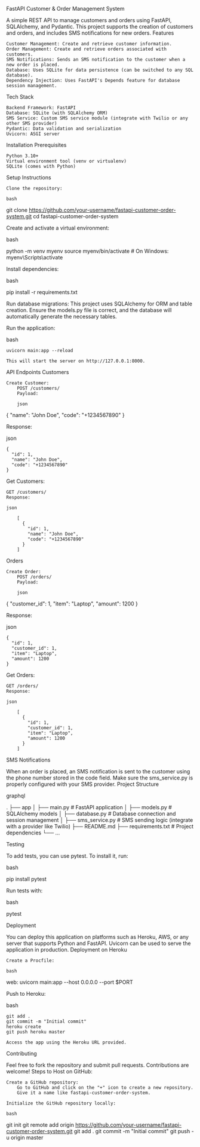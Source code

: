 FastAPI Customer & Order Management System

A simple REST API to manage customers and orders using FastAPI, SQLAlchemy, and Pydantic. This project supports the creation of customers and orders, and includes SMS notifications for new orders.
Features

    Customer Management: Create and retrieve customer information.
    Order Management: Create and retrieve orders associated with customers.
    SMS Notifications: Sends an SMS notification to the customer when a new order is placed.
    Database: Uses SQLite for data persistence (can be switched to any SQL database).
    Dependency Injection: Uses FastAPI's Depends feature for database session management.

Tech Stack

    Backend Framework: FastAPI
    Database: SQLite (with SQLAlchemy ORM)
    SMS Service: Custom SMS service module (integrate with Twilio or any other SMS provider)
    Pydantic: Data validation and serialization
    Uvicorn: ASGI server

Installation
Prerequisites

    Python 3.10+
    Virtual environment tool (venv or virtualenv)
    SQLite (comes with Python)

Setup Instructions

    Clone the repository:

    bash

git clone https://github.com/your-username/fastapi-customer-order-system.git
cd fastapi-customer-order-system

Create and activate a virtual environment:

bash

python -m venv myenv
source myenv/bin/activate  # On Windows: myenv\Scripts\activate

Install dependencies:

bash

pip install -r requirements.txt

Run database migrations: This project uses SQLAlchemy for ORM and table creation. Ensure the models.py file is correct, and the database will automatically generate the necessary tables.

Run the application:

bash

    uvicorn main:app --reload

    This will start the server on http://127.0.0.1:8000.

API Endpoints
Customers

    Create Customer:
        POST /customers/
        Payload:

        json

{
  "name": "John Doe",
  "code": "+1234567890"
}

Response:

json

    {
      "id": 1,
      "name": "John Doe",
      "code": "+1234567890"
    }

Get Customers:

    GET /customers/
    Response:

    json

        [
          {
            "id": 1,
            "name": "John Doe",
            "code": "+1234567890"
          }
        ]

Orders

    Create Order:
        POST /orders/
        Payload:

        json

{
  "customer_id": 1,
  "item": "Laptop",
  "amount": 1200
}

Response:

json

    {
      "id": 1,
      "customer_id": 1,
      "item": "Laptop",
      "amount": 1200
    }

Get Orders:

    GET /orders/
    Response:

    json

        [
          {
            "id": 1,
            "customer_id": 1,
            "item": "Laptop",
            "amount": 1200
          }
        ]

SMS Notifications

When an order is placed, an SMS notification is sent to the customer using the phone number stored in the code field. Make sure the sms_service.py is properly configured with your SMS provider.
Project Structure

graphql

.
├── app
│   ├── main.py                # FastAPI application
│   ├── models.py              # SQLAlchemy models
│   ├── database.py            # Database connection and session management
│   ├── sms_service.py         # SMS sending logic (integrate with a provider like Twilio)
├── README.md
├── requirements.txt           # Project dependencies
└── ...

Testing

To add tests, you can use pytest. To install it, run:

bash

pip install pytest

Run tests with:

bash

pytest

Deployment

You can deploy this application on platforms such as Heroku, AWS, or any server that supports Python and FastAPI. Uvicorn can be used to serve the application in production.
Deployment on Heroku

    Create a Procfile:

    bash

web: uvicorn main:app --host 0.0.0.0 --port $PORT

Push to Heroku:

bash

    git add .
    git commit -m "Initial commit"
    heroku create
    git push heroku master

    Access the app using the Heroku URL provided.

Contributing

Feel free to fork the repository and submit pull requests. Contributions are welcome!
Steps to Host on GitHub:

    Create a GitHub repository:
        Go to GitHub and click on the "+" icon to create a new repository.
        Give it a name like fastapi-customer-order-system.

    Initialize the GitHub repository locally:

    bash

git init
git remote add origin https://github.com/your-username/fastapi-customer-order-system.git
git add .
git commit -m "Initial commit"
git push -u origin master




